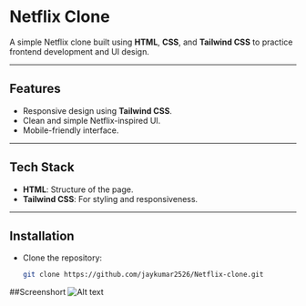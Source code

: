 # Netflix Clone

A simple Netflix clone built using **HTML**, **CSS**, and **Tailwind CSS** to practice frontend development and UI design.

---

## Features
- Responsive design using **Tailwind CSS**.
- Clean and simple Netflix-inspired UI.
- Mobile-friendly interface.

---

## Tech Stack
- **HTML**: Structure of the page.
- **Tailwind CSS**: For styling and responsiveness.

---

## Installation
- Clone the repository:
   ```bash
   git clone https://github.com/jaykumar2526/Netflix-clone.git

##Screenshort
![Alt text](img/n1.png)


